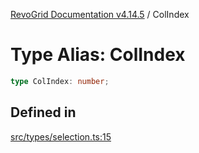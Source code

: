 [RevoGrid Documentation v4.14.5](README.md) / ColIndex

# Type Alias: ColIndex

```ts
type ColIndex: number;
```

## Defined in

[src/types/selection.ts:15](https://github.com/revolist/revogrid/blob/395fb64310e6654557393205ff295dbb2f4142c5/src/types/selection.ts#L15)
